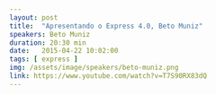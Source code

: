 ```yaml
---
layout: post
title:  "Apresentando o Express 4.0, Beto Muniz"
speakers: Beto Muniz
duration: 20:30 min
date:   2015-04-22 10:02:00
tags: [ express ]
img: /assets/image/speakers/beto-muniz.png
link: https://www.youtube.com/watch?v=T7S90RX83dQ
---
```

